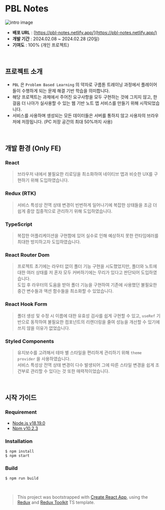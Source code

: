# PBL Notes

![intro image](https://www.notion.so/image/https%3A%2F%2Fprod-files-secure.s3.us-west-2.amazonaws.com%2F7945ce06-31b8-485f-a423-8a34ee0101a2%2Fc5bf3d33-749a-4509-ba8a-594ac95bdee8%2Fpbl-notes-intro.jpg?table=block&id=60ab8fdb-69ed-43ca-8b51-3945572eb65a&spaceId=7945ce06-31b8-485f-a423-8a34ee0101a2&width=2000&userId=9ac6e46f-eb3f-4360-ba9b-d2b06414fced&cache=v2)

- **배포 URL** : [https://pbl-notes.netlify.app/](https://pbl-notes.netlify.app/)
- **개발 기간** : 2024.02.08 ~ 2024.02.28 (20일)
- **기여도** : 100% (개인 프로젝트)

<br>

## 프로젝트 소개

- `PBL` 은 `Problem Based Learning` 의 약자로 구름톤 트레이닝 과정에서 플레이어들이 수행하게 되는 문제 해결 기반 학습을 의미합니다.
- 해당 프로젝트는 과제에서 주어진 요구사항을 모두 구현하는 것에 그치지 않고, 한 걸음 더 나아가 실사용할 수 있는 웹 기반 노트 앱 서비스를 만들기 위해 시작되었습니다.
- 서비스를 사용하며 생성되는 모든 데이터들은 서버를 통하지 않고 사용자의 브라우저에 저장됩니다. (PC 저장 공간의 최대 50%까지 사용)

<br>

## 개발 환경 (Only FE)

### React
> 브라우저 내에서 불필요한 리로딩을 최소화하여 네이티브 앱과 비슷한 UX를 구현하기 위해 도입하였습니다.

### Redux (RTK)
> 서비스 특성상 전역 상태 변경이 빈번하게 일어나기에 복잡한 상태들을 조금 더 쉽게 중앙 집중적으로 관리하기 위해 도입하였습니다.

### TypeScript
> 복잡한 어플리케이션을 구현함에 있어 실수로 인해 예상하지 못한 런타임에러를 최대한 방지하고자 도입하였습니다.

### React Router Dom
> 프로젝트 초기에는 라우터 없이 폴더 기능 구현을 시도했었지만, 폴더와 노트에 대한 여러 상태를 저 혼자 모두 커버하기에는 무리가 있다고 판단되어 도입하였습니다.  
도입 후 라우터의 도움을 받아 폴더 기능을 구현하여 기존에 사용했던 불필요한 중간 변수들과 액션 함수들을 최소화할 수 있었습니다.

### React Hook Form
> 폴더 생성 및 수정 시 이름에 대한 유효성 검사를 쉽게 구현할 수 있고, `useRef` 기반으로 동작하여 불필요한 컴포넌트의 리렌더링을 줄여 성능을 개선할 수 있기에 쓰지 않을 이유가 없었습니다.

### Styled Components
> 유지보수를 고려해서 테마 별 스타일을 편리하게 관리하기 위해 `theme provider` 을 사용하였습니다.  
서비스 특성상 전역 상태 변경이 다수 발생되어 그에 따른 스타일 변경을 쉽게 조건부로 관리할 수 있다는 것 또한 매력적이었습니다.

<br>

## 시작 가이드

### Requirement

- [Node.js v18.19.0](https://nodejs.org/en/blog/release/v18.19.0)
- [Npm v10.2.3](https://nodejs.org/en/blog/release/v18.19.0)

### Installation

```
$ npm install
$ npm start
```

### Build

```
$ npm run build
```

<br>

> This project was bootstrapped with [Create React App](https://github.com/facebook/create-react-app), using the [Redux](https://redux.js.org/) and [Redux Toolkit](https://redux-toolkit.js.org/) TS template.
